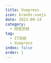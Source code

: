 ```yaml
---
title: Vuepress
icon: brands:vuejs
date: 2023-09-14
category:
  - 经验总结
tag:
  - IT总结
  - Vuepress
index: false
order: 1
---
```

